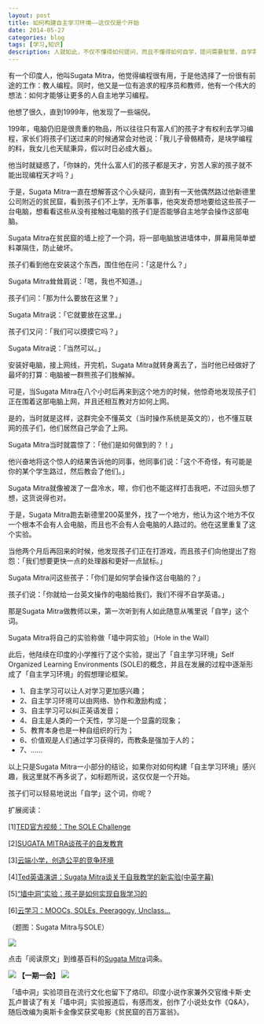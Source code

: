 ```yaml
---
layout: post
title: 如何构建自主学习环境——这仅仅是个开始
date: 2014-05-27
categories: blog
tags: [学习,知识]
description: 人就如此，不仅不懂得如何提问，而且不懂得如何自学，提问需要智慧，自学需要的就不仅仅是好奇心，还要小孩子一样的心态。。
---
```






有一个印度人，他叫Sugata Mitra，他觉得编程很有用，于是他选择了一份很有前途的工作：教人编程。同时，他又是一位有追求的程序员和教师，他有一个伟大的想法：如何才能够让更多的人自主地学习编程。

他想了很久，直到1999年，他发现了一些端倪。

199年，电脑仍旧是很贵重的物品，所以往往只有富人们的孩子才有权利去学习编程，家长们将孩子们送过来的时候通常会对他说：「我儿子骨骼精奇，是块学编程的料，我女儿也天赋秉异，假以时日必成大器」。

他当时就疑惑了，「你妹的，凭什么富人们的孩子都是天才，穷苦人家的孩子就不能出现编程天才吗？」

于是，Sugata Mitra一直在想解答这个心头疑问，直到有一天他偶然路过他新德里公司附近的贫民窟，看到孩子们不上学，无所事事，他突发奇想地要给这些孩子一台电脑，想看看这些从没有接触过电脑的孩子们是否能够自主地学会操作这部电脑。

Sugata Mitra在贫民窟的墙上挖了一个洞，将一部电脑放进墙体中，屏幕用简单塑料罩隔住，防止破坏。

孩子们看到他在安装这个东西，围住他在问：「这是什么？」

Sugata Mitra耸耸肩说：「嗯，我也不知道。」

孩子们问：「那为什么要放在这里？」

Sugata Mitra说：「它就要放在这里。」

孩子们又问：「我们可以摸摸它吗？」

Sugata Mitra说：「当然可以。」

安装好电脑，接上网线，开完机，Sugata Mitra就转身离去了，当时他已经做好了最坏的打算：电脑被一群熊孩子们肢解掉。

可是，当Sugata Mitra在八个小时后再来到这个地方的时候，他惊奇地发现孩子们正在围着这部电脑上网，并且还相互教对方如何上网。

是的，当时就是这样，这群完全不懂英文（当时操作系统是英文的），也不懂互联网的孩子们，他们居然自己学会了上网。

Sugata Mitra当时就震惊了：「他们是如何做到的？！」

他兴奋地将这个惊人的结果告诉他的同事，他同事们说：「这个不奇怪，有可能是你的某个学生路过，然后教会了他们。」

Sugata Mitra就像被泼了一盘冷水，嚓，你们也不能这样打击我吧，不过回头想了想，这货说得也对。

于是，Sugata Mitra跑去新德里200英里外，找了一个地方，他认为这个地方不仅一个根本不会有人会电脑，而且也不会有人会电脑的人路过的。他在这里重复了这个实验。

当他两个月后再回来的时候，他发现孩子们正在打游戏，而且孩子们向他提出了抱怨：「我们想要更快一点的处理器和更好一点鼠标。」

Sugata Mitra问这些孩子：「你们是如何学会操作这台电脑的？」

孩子们说：「你就给一台英文操作的电脑给我们，我们不得不自学英语。」

那是Sugata Mitra做教师以来，第一次听到有人如此随意从嘴里说「自学」这个词。

Sugata Mitra将自己的实验称做「墙中洞实验」（Hole in the Wall）

此后，他陆续在印度的小学推行了这个实验，提出了「自主学习环境」Self Organized Learning Environments (SOLE)的概念，并且在发展的过程中逐渐形成了「自主学习环境」的假想理论框架。

- 1、自主学习可以让人对学习更加感兴趣；
- 2、自主学习环境可以由网络、协作和激励构成；
- 3、自主学习可以纠正英语发音；
- 4、自主是人类的一个天性，学习是一个显露的现象；
- 5、教育本身也是一种自组织的行为；
- 6、价值观是人们通过学习获得的，而教条是强加于人的；
- 7、……

以上只是Sugata Mitra一小部分的结论，如果你对如何构建「自主学习环境」感兴趣，我这里就不再多说了，如标题所说，这仅仅是一个开始。

孩子们可以轻易地说出「自学」这个词，你呢？

扩展阅读：

[1][TED官方视频：The SOLE Challenge](http://www.ted.com/pages/sole_challenge#download)

[2][SUGATA MITRA谈孩子的自发教育](http://www.tedtochina.com/2010/09/28/sugata-mitra-the-child-driven-education/)

[3][云端小学，创造公平的竞争环境](http://www.ifanr.com/254813)

[4][Ted英语演讲：Sugata Mitra谈关于自我教学的新实验(中英字幕)](http://www.en8848.com.cn/tingli/speech/ted/186207.html)

[5][“墙中洞”实验：孩子是如何实现自我学习的](http://www.yeeyan.org/articles/view/inspired5/13296)

[6][云学习：MOOCs, SOLEs, Peeragogy, Unclass…](http://swordi.com/2013/03/03/cloudlearning/)

（题图：Sugata Mitra与SOLE）

![](http://pic.yupoo.com/vankos_v/DMJiv6i8/mHDSX.png)

点击「阅读原文」到维基百科的[Sugata Mitra](http://zh.wikipedia.org/wiki/%E8%8B%8F%E4%BC%BD%E7%89%B9%C2%B7%E7%B1%B3%E7%89%B9%E6%8B%89)词条。


![](http://pic.yupoo.com/vankos_v/DMJgUjgl/8Rvrt.png)
**【一期一会】**
![](http://cnfeat.qiniudn.com/p1157438684.jpg)

「墙中洞」实验项目在流行文化也留下了烙印。印度小说作家兼外交官维卡斯·史瓦卢普读了有关「墙中洞」实验报道后，有感而发，创作了小说处女作《Q&A》，随后改编为奥斯卡金像奖获奖电影《贫民窟的百万富翁》。



